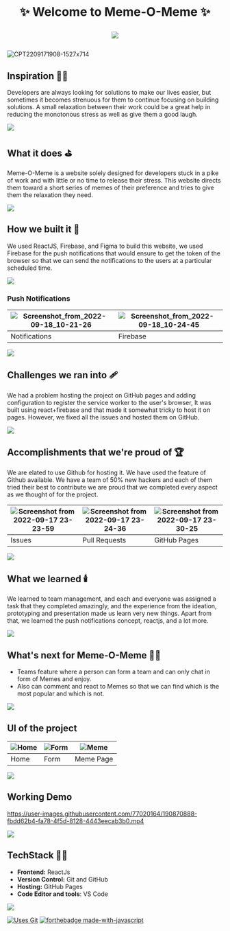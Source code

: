 <h1 align="center"> ✨ Welcome to  Meme-O-Meme ✨ 

![](https://raw.githubusercontent.com/andreasbm/readme/master/assets/lines/rainbow.png)
</h1>

 
![CPT2209171908-1527x714](https://user-images.githubusercontent.com/77020164/190859870-80877225-8f98-4390-b8da-cc11c1105c72.gif)


## Inspiration 🧑‍🎨
Developers are always looking for solutions to make our lives easier, but sometimes it becomes strenuous for them to continue focusing on building solutions. A small relaxation between their work could be a great help in reducing the monotonous stress as well as give them a good laugh.

![](https://raw.githubusercontent.com/andreasbm/readme/master/assets/lines/rainbow.png)

## What it does ⛳
Meme-O-Meme is a website solely designed for developers stuck in a pike of work and with little or no time to release their stress. This website directs them toward a short series of memes of their preference and tries to give them the relaxation they need.

![](https://raw.githubusercontent.com/andreasbm/readme/master/assets/lines/rainbow.png)

## How we built it 🚧
We used ReactJS, Firebase, and Figma to build this website, we used Firebase for the push notifications that would ensure to get the token of the browser so that we can send the notifications to the users at a particular scheduled time.

![](https://raw.githubusercontent.com/andreasbm/readme/master/assets/lines/rainbow.png)

### Push Notifications

|  ![Screenshot_from_2022-09-18_10-21-26](https://user-images.githubusercontent.com/77020164/190886697-db605531-520e-49fa-8f01-70a1f50a5f47.png) | ![Screenshot_from_2022-09-18_10-24-45](https://user-images.githubusercontent.com/77020164/190886576-ca31f1ad-25a0-4eae-acae-20e7fa27be2b.png) 
|-|-|
| Notifications | Firebase |

![](https://raw.githubusercontent.com/andreasbm/readme/master/assets/lines/rainbow.png)


## Challenges we ran into 🩹
We had a problem hosting the project on GitHub pages and adding configuration to register the service worker to the user's browser, It was built using react+firebase and that made it somewhat tricky to host it on pages. However, we fixed all the issues and hosted them on GitHub.

![](https://raw.githubusercontent.com/andreasbm/readme/master/assets/lines/rainbow.png)

## Accomplishments that we're proud of 🏆
We are elated to use Github for hosting it. We have used the feature of Github available.
We have a team of 50% new hackers and each of them tried their best to contribute we are proud that we completed every aspect as we thought of for the project. 

| ![Screenshot from 2022-09-17 23-23-59](https://user-images.githubusercontent.com/77020164/190870320-edd815a7-d53a-4725-937c-db5ee7c28316.png) | ![Screenshot from 2022-09-17 23-24-36](https://user-images.githubusercontent.com/77020164/190870305-2f2454c7-e63c-4fd2-9520-6d1a2ef02206.png) | ![Screenshot from 2022-09-17 23-30-25](https://user-images.githubusercontent.com/77020164/190870410-35f32531-27aa-4756-b149-b4175e4a33cc.png)
|-|-|-|
| Issues | Pull Requests | GitHub Pages |

![](https://raw.githubusercontent.com/andreasbm/readme/master/assets/lines/rainbow.png)

## What we learned 🕯️
We learned to team management, and each and everyone was assigned a task that they completed amazingly,  and the experience from the ideation, prototyping and presentation made us learn very new things. Apart from that, we learned the push notifications concept, reactjs, and a lot more.

![](https://raw.githubusercontent.com/andreasbm/readme/master/assets/lines/rainbow.png)

## What's next for Meme-O-Meme 🧑‍💻
* Teams feature where a person can form a team and can only chat in form of Memes and enjoy.
*  Also can comment and react to Memes so that we can find which is the most popular and which is not.

![](https://raw.githubusercontent.com/andreasbm/readme/master/assets/lines/rainbow.png)


## UI of the project 

| ![Home](https://user-images.githubusercontent.com/79780735/190871908-00e889f2-62df-4038-9ce5-2e5f88f129bf.png) | ![Form](https://user-images.githubusercontent.com/79780735/190871937-9af4ec5c-28d7-442a-a7fa-dd534cef2452.png) | ![Meme](https://user-images.githubusercontent.com/79780735/190871959-35285871-1543-4658-99b1-46fd185690c2.png) 
|-|-|-|
| Home | Form | Meme Page |

![](https://raw.githubusercontent.com/andreasbm/readme/master/assets/lines/rainbow.png)

## Working Demo


https://user-images.githubusercontent.com/77020164/190870888-fbdd62b4-fa78-4f5d-8128-4443eecab3b0.mp4

![](https://raw.githubusercontent.com/andreasbm/readme/master/assets/lines/rainbow.png)

## TechStack 🧑‍💻

- **Frontend:** ReactJs
- **Version Control:** Git and GitHub
- **Hosting:** GitHub Pages
- **Code Editor and tools**: VS Code

![](https://raw.githubusercontent.com/andreasbm/readme/master/assets/lines/rainbow.png)

[![Uses Git](https://forthebadge.com/images/badges/uses-git.svg)](https://github.com/yashikajotwani12/Meme-O-Meme) 
[![forthebadge made-with-javascript](http://ForTheBadge.com/images/badges/made-with-javascript.svg)](https://github.com/yashikajotwani12/Meme-O-Meme)


